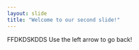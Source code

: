 ```yaml
---
layout: slide
title: "Welcome to our second slide!"
---
```

FFDKDSKDDS
Use the left arrow to go back!
